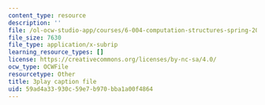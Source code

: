 ```yaml
---
content_type: resource
description: ''
file: /ol-ocw-studio-app/courses/6-004-computation-structures-spring-2017/59ad4a33930c59e7b970bba1a00f4864_TV6AtNbmLBE.vtt
file_size: 7630
file_type: application/x-subrip
learning_resource_types: []
license: https://creativecommons.org/licenses/by-nc-sa/4.0/
ocw_type: OCWFile
resourcetype: Other
title: 3play caption file
uid: 59ad4a33-930c-59e7-b970-bba1a00f4864
---
```

